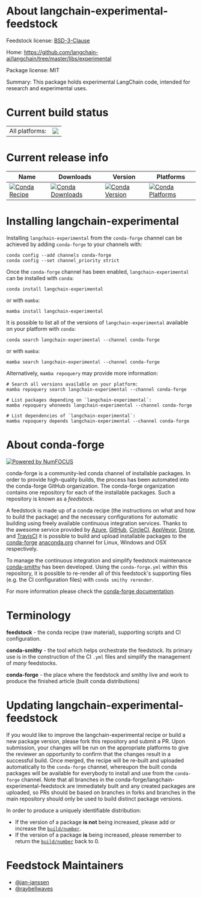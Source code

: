 About langchain-experimental-feedstock
======================================

Feedstock license: [BSD-3-Clause](https://github.com/conda-forge/langchain-experimental-feedstock/blob/main/LICENSE.txt)

Home: https://github.com/langchain-ai/langchain/tree/master/libs/experimental

Package license: MIT

Summary: This package holds experimental LangChain code, intended for research and experimental uses.

Current build status
====================


<table><tr><td>All platforms:</td>
    <td>
      <a href="https://dev.azure.com/conda-forge/feedstock-builds/_build/latest?definitionId=22037&branchName=main">
        <img src="https://dev.azure.com/conda-forge/feedstock-builds/_apis/build/status/langchain-experimental-feedstock?branchName=main">
      </a>
    </td>
  </tr>
</table>

Current release info
====================

| Name | Downloads | Version | Platforms |
| --- | --- | --- | --- |
| [![Conda Recipe](https://img.shields.io/badge/recipe-langchain--experimental-green.svg)](https://anaconda.org/conda-forge/langchain-experimental) | [![Conda Downloads](https://img.shields.io/conda/dn/conda-forge/langchain-experimental.svg)](https://anaconda.org/conda-forge/langchain-experimental) | [![Conda Version](https://img.shields.io/conda/vn/conda-forge/langchain-experimental.svg)](https://anaconda.org/conda-forge/langchain-experimental) | [![Conda Platforms](https://img.shields.io/conda/pn/conda-forge/langchain-experimental.svg)](https://anaconda.org/conda-forge/langchain-experimental) |

Installing langchain-experimental
=================================

Installing `langchain-experimental` from the `conda-forge` channel can be achieved by adding `conda-forge` to your channels with:

```
conda config --add channels conda-forge
conda config --set channel_priority strict
```

Once the `conda-forge` channel has been enabled, `langchain-experimental` can be installed with `conda`:

```
conda install langchain-experimental
```

or with `mamba`:

```
mamba install langchain-experimental
```

It is possible to list all of the versions of `langchain-experimental` available on your platform with `conda`:

```
conda search langchain-experimental --channel conda-forge
```

or with `mamba`:

```
mamba search langchain-experimental --channel conda-forge
```

Alternatively, `mamba repoquery` may provide more information:

```
# Search all versions available on your platform:
mamba repoquery search langchain-experimental --channel conda-forge

# List packages depending on `langchain-experimental`:
mamba repoquery whoneeds langchain-experimental --channel conda-forge

# List dependencies of `langchain-experimental`:
mamba repoquery depends langchain-experimental --channel conda-forge
```


About conda-forge
=================

[![Powered by
NumFOCUS](https://img.shields.io/badge/powered%20by-NumFOCUS-orange.svg?style=flat&colorA=E1523D&colorB=007D8A)](https://numfocus.org)

conda-forge is a community-led conda channel of installable packages.
In order to provide high-quality builds, the process has been automated into the
conda-forge GitHub organization. The conda-forge organization contains one repository
for each of the installable packages. Such a repository is known as a *feedstock*.

A feedstock is made up of a conda recipe (the instructions on what and how to build
the package) and the necessary configurations for automatic building using freely
available continuous integration services. Thanks to the awesome service provided by
[Azure](https://azure.microsoft.com/en-us/services/devops/), [GitHub](https://github.com/),
[CircleCI](https://circleci.com/), [AppVeyor](https://www.appveyor.com/),
[Drone](https://cloud.drone.io/welcome), and [TravisCI](https://travis-ci.com/)
it is possible to build and upload installable packages to the
[conda-forge](https://anaconda.org/conda-forge) [anaconda.org](https://anaconda.org/)
channel for Linux, Windows and OSX respectively.

To manage the continuous integration and simplify feedstock maintenance
[conda-smithy](https://github.com/conda-forge/conda-smithy) has been developed.
Using the ``conda-forge.yml`` within this repository, it is possible to re-render all of
this feedstock's supporting files (e.g. the CI configuration files) with ``conda smithy rerender``.

For more information please check the [conda-forge documentation](https://conda-forge.org/docs/).

Terminology
===========

**feedstock** - the conda recipe (raw material), supporting scripts and CI configuration.

**conda-smithy** - the tool which helps orchestrate the feedstock.
                   Its primary use is in the construction of the CI ``.yml`` files
                   and simplify the management of *many* feedstocks.

**conda-forge** - the place where the feedstock and smithy live and work to
                  produce the finished article (built conda distributions)


Updating langchain-experimental-feedstock
=========================================

If you would like to improve the langchain-experimental recipe or build a new
package version, please fork this repository and submit a PR. Upon submission,
your changes will be run on the appropriate platforms to give the reviewer an
opportunity to confirm that the changes result in a successful build. Once
merged, the recipe will be re-built and uploaded automatically to the
`conda-forge` channel, whereupon the built conda packages will be available for
everybody to install and use from the `conda-forge` channel.
Note that all branches in the conda-forge/langchain-experimental-feedstock are
immediately built and any created packages are uploaded, so PRs should be based
on branches in forks and branches in the main repository should only be used to
build distinct package versions.

In order to produce a uniquely identifiable distribution:
 * If the version of a package **is not** being increased, please add or increase
   the [``build/number``](https://docs.conda.io/projects/conda-build/en/latest/resources/define-metadata.html#build-number-and-string).
 * If the version of a package **is** being increased, please remember to return
   the [``build/number``](https://docs.conda.io/projects/conda-build/en/latest/resources/define-metadata.html#build-number-and-string)
   back to 0.

Feedstock Maintainers
=====================

* [@jan-janssen](https://github.com/jan-janssen/)
* [@raybellwaves](https://github.com/raybellwaves/)

